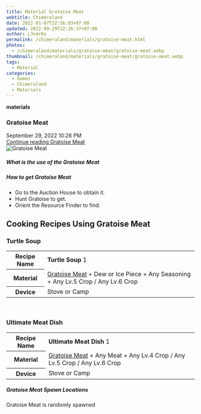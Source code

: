 ```yaml
---
title: Material Gratoise Meat
webtitle: Chimeraland
date: 2022-01-07T22:56:03+07:00
updated: 2022-09-29T22:26:37+07:00
author: L3n4r0x
permalink: /chimeraland/materials/gratoise-meat.html
photos:
  - /chimeraland/materials/gratoise-meat/gratoise-meat.webp
thumbnail: /chimeraland/materials/gratoise-meat/gratoise-meat.webp
tags:
  - Material
categories:
  - Games
  - Chimeraland
  - Materials
---
```


<section id="bootstrap-wrapper">
  <link
    rel="stylesheet"
    href="https://cdn.statically.io/gh/dimaslanjaka/Web-Manajemen/40ac3225/css/bootstrap-4.5-wrapper.css"
  />
  <div
    class="row g-0 border rounded overflow-hidden flex-md-row mb-4 shadow-sm position-relative"
  >
    <div class="col p-4 d-flex flex-column position-static">
      <strong class="d-inline-block mb-2 text-success">materials</strong>
      <h3 class="mb-0">Gratoise Meat</h3>
      <div class="mb-1 text-muted">September 29, 2022 10:26 PM</div>
      <a
        href="/chimeraland/materials/gratoise-meat.html"
        class="stretched-link d-none"
        >Continue reading Gratoise Meat</a
      >
    </div>
    <div class="col-auto d-none d-lg-block">
      <img
        src="/chimeraland/materials/gratoise-meat/gratoise-meat.webp"
        alt="Gratoise Meat"
      />
    </div>
  </div>
  <div class="row">
    <div class="col-lg-6 col-12 mb-2">
      <div class="card">
        <div class="card-body">
          <h5 class="card-title">What is the use of the Gratoise Meat</h5>
          <div class="card-text"><ul></ul></div>
        </div>
      </div>
    </div>
    <div class="col-lg-6 col-12 mb-2">
      <div class="card">
        <div class="card-body">
          <h5 class="card-title">How to get Gratoise Meat</h5>
          <div class="card-text">
            <ul>
              <li>Go to the Auction House to obtain it.</li>
              <li>Hunt Gratoise to get.</li>
              <li>Orient the Resource Finder to find.</li>
            </ul>
          </div>
        </div>
      </div>
    </div>
    <div class="col-12 mb-2">
      <h2 id="cookable">Cooking Recipes Using Gratoise Meat</h2>
      <div id="recipe-turtle-soup">
        <h3 id="item-turtle-soup">Turtle Soup</h3>
        <div class="mb-2">
          <table class="table">
            <tr>
              <th>Recipe Name</th>
              <td><b>Turtle Soup</b> 1</td>
            </tr>
            <tr>
              <th>Material</th>
              <td>
                <a
                  class="text-decoration-none"
                  href="/chimeraland/materials/gratoise-meat.html"
                  >Gratoise Meat</a
                ><span> + </span>Dew or Ice Piece<span> + </span>Any
                Seasoning<span> + </span>Any Lv.5 Crop<span> / </span>Any Lv.6
                Crop
              </td>
            </tr>
            <tr>
              <th>Device</th>
              <td>Stove or Camp</td>
            </tr>
          </table>
        </div>
      </div>
      <br />
      <div id="recipe-ultimate-meat-dish">
        <h3 id="item-ultimate-meat-dish">Ultimate Meat Dish</h3>
        <div class="mb-2">
          <table class="table">
            <tr>
              <th>Recipe Name</th>
              <td><b>Ultimate Meat Dish</b> 1</td>
            </tr>
            <tr>
              <th>Material</th>
              <td>
                <a
                  class="text-decoration-none"
                  href="/chimeraland/materials/gratoise-meat.html"
                  >Gratoise Meat</a
                ><span> + </span>Any Meat<span> + </span>Any Lv.4 Crop<span>
                  / </span
                >Any Lv.5 Crop<span> / </span>Any Lv.6 Crop
              </td>
            </tr>
            <tr>
              <th>Device</th>
              <td>Stove or Camp</td>
            </tr>
          </table>
        </div>
      </div>
    </div>
    <div class="col-12 mb-2">
      <h5>Gratoise Meat Spawn Locations</h5>
      <p>Gratoise Meat is randomly spawned</p>
    </div>
  </div>
</section>